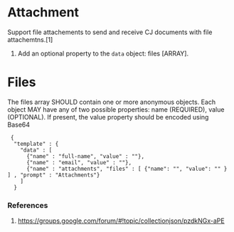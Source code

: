 # Attachment 

Support file attachements to send and receive CJ documents with file attachemtns.[1]


1. Add an optional property to the <code>data</code> object: files [ARRAY].

# Files
The files array SHOULD contain one or more anonymous objects. Each object  MAY have any of two possible properties: name (REQUIRED), value (OPTIONAL).  If present, the value property should be encoded using Base64



```
 {
  "template" : {
    "data" : [
      {"name" : "full-name", "value" : ""},
      {"name" : "email", "value" : ""},
      {"name" : "attachments", "files" : [ {"name": "", "value": "" } ] , "prompt" : "Attachments"}
    ]
  }
```

### References
1. https://groups.google.com/forum/#!topic/collectionjson/pzdkNGx-aPE
